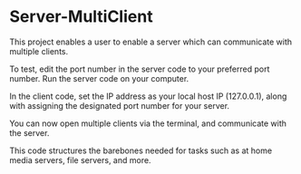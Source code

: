 # Server-MultiClient
This project enables a user to enable a server which can communicate with multiple clients. 

To test, edit the port number in the server code to your preferred port number. Run the server code on your computer.

In the client code, set the IP address as your local host IP (127.0.0.1), along with assigning the designated port number for your server. 

You can now open multiple clients via the terminal, and communicate with the server. 

This code structures the barebones needed for tasks such as at home media servers, file servers, and more. 
